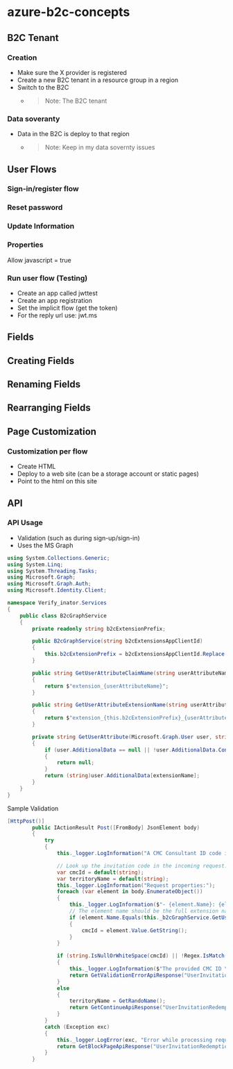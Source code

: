 # azure-b2c-concepts

## B2C Tenant

### Creation

- Make sure the X provider is registered
- Create a new B2C tenant in a resource group in a region
- Switch to the B2C
  - > Note: The B2C tenant

### Data soveranty

- Data in the B2C is deploy to that region
  - > Note: Keep in my data sovernty issues

## User Flows

### Sign-in/register flow

### Reset password

### Update Information

### Properties

Allow javascript = true

### Run user flow (Testing)

- Create an app called jwttest
- Create an app registration
- Set the implicit flow (get the token)
- For the reply url use: jwt.ms

## Fields 

## Creating Fields

## Renaming Fields

## Rearranging Fields

## Page Customization

### Customization per flow

- Create HTML
- Deploy to a web site (can be a storage account or static pages)
- Point to the html on this site

## API

### API Usage

- Validation (such as during sign-up/sign-in)
- Uses the MS Graph

```c#
using System.Collections.Generic;
using System.Linq;
using System.Threading.Tasks;
using Microsoft.Graph;
using Microsoft.Graph.Auth;
using Microsoft.Identity.Client;

namespace Verify_inator.Services
{
    public class B2cGraphService
    {
        private readonly string b2cExtensionPrefix;

        public B2cGraphService(string b2cExtensionsAppClientId)
        {
            this.b2cExtensionPrefix = b2cExtensionsAppClientId.Replace("-", "");
        }

        public string GetUserAttributeClaimName(string userAttributeName)
        {
            return $"extension_{userAttributeName}";
        }

        public string GetUserAttributeExtensionName(string userAttributeName)
        {
            return $"extension_{this.b2cExtensionPrefix}_{userAttributeName}";
        }

        private string GetUserAttribute(Microsoft.Graph.User user, string extensionName)
        {
            if (user.AdditionalData == null || !user.AdditionalData.ContainsKey(extensionName))
            {
                return null;
            }
            return (string)user.AdditionalData[extensionName];
        }
    }
}
```

Sample Validation
```c#
[HttpPost()]
        public IActionResult Post([FromBody] JsonElement body)
        {
            try
            {
                this._logger.LogInformation("A CMC Consultant ID code is being redeemed.");

                // Look up the invitation code in the incoming request.
                var cmcId = default(string);
                var territoryName = default(string);
                this._logger.LogInformation("Request properties:");
                foreach (var element in body.EnumerateObject())
                {
                    this._logger.LogInformation($"- {element.Name}: {element.Value.GetRawText()}");
                    // The element name should be the full extension name as seen by the Graph API (e.g. "extension_appid_InvitationCode").
                    if (element.Name.Equals(this._b2cGraphService.GetUserAttributeExtensionName(Constants.UserAttributes.ConsultantID), StringComparison.InvariantCultureIgnoreCase))
                    {
                        cmcId = element.Value.GetString();
                    }
                }

                if (string.IsNullOrWhiteSpace(cmcId) || !Regex.IsMatch(cmcId, CMCID_REGEX))
                {
                    this._logger.LogInformation($"The provided CMC ID \"{cmcId}\" is invalid.");
                    return GetValidationErrorApiResponse("UserInvitationRedemptionFailed-Invalid", "The invitation code you provided is invalid.");
                }
                else
                {
                    territoryName = GetRandoName();
                    return GetContinueApiResponse("UserInvitationRedemptionSucceeded", "The invitation code you provided is valid.", cmcId, territoryName);
                }
            }
            catch (Exception exc)
            {
                this._logger.LogError(exc, "Error while processing request body: " + exc.ToString());
                return GetBlockPageApiResponse("UserInvitationRedemptionFailed-InternalError", "An error occurred while validating your invitation code, please try again later.");
            }
        }
```
